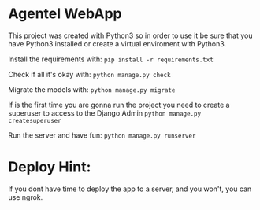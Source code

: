# AgenteI WebApp
This project was created with Python3 so in order to use it be sure that you have Python3
installed or create a virtual enviroment with Python3.

Install the requirements with:
`pip install -r requirements.txt`

Check if all it's okay with:
`python manage.py check`

Migrate the models with:
`python manage.py migrate`

If is the first time you are gonna run the project you need to create a superuser to access to the Django Admin
`python manage.py createsuperuser`

Run the server and have fun:
`python manage.py runserver`

# Deploy Hint:
If you dont have time to deploy the app to a server, and you won't, you can use ngrok.
